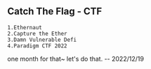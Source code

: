 ## Catch The Flag  - CTF 
    1.Ethernaut
    2.Capture the Ether
    3.Damn Vulnerable Defi
    4.Paradigm CTF 2022 


one month for that~  let's do that.   -- 2022/12/19
